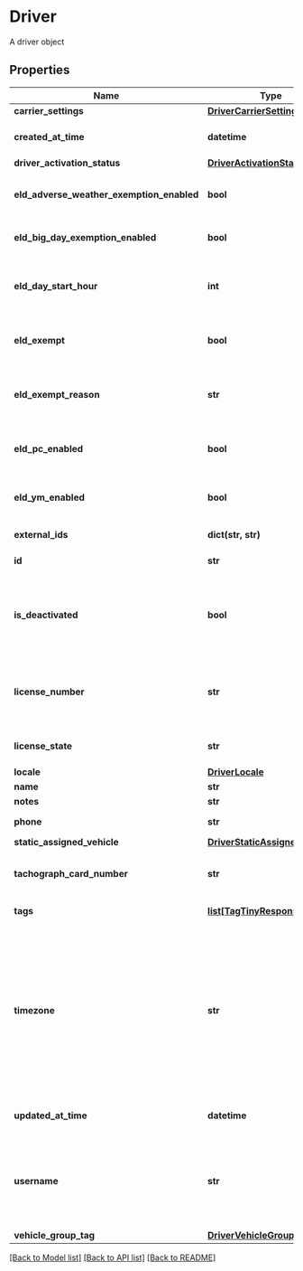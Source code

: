 # Driver

A driver object
## Properties
Name | Type | Description | Notes
------------ | ------------- | ------------- | -------------
**carrier_settings** | [**DriverCarrierSettings**](DriverCarrierSettings.md) |  | [optional] 
**created_at_time** | **datetime** | The date and time this driver was created in RFC 3339 format. | [optional] 
**driver_activation_status** | [**DriverActivationStatus**](DriverActivationStatus.md) |  | [optional] 
**eld_adverse_weather_exemption_enabled** | **bool** | Flag indicating this driver may use Adverse Weather exemptions in ELD logs. | [optional] [default to False]
**eld_big_day_exemption_enabled** | **bool** | Flag indicating this driver may use Big Day exemption in ELD logs. | [optional] [default to False]
**eld_day_start_hour** | **int** | &#x60;0&#x60; indicating midnight-to-midnight ELD driving hours, &#x60;12&#x60; to indicate noon-to-noon driving hours. | [optional] [default to 0]
**eld_exempt** | **bool** | Flag indicating this driver is exempt from the Electronic Logging Mandate. | [optional] [default to False]
**eld_exempt_reason** | **str** | Reason that this driver is exempt from the Electronic Logging Mandate (see eldExempt). | [optional] 
**eld_pc_enabled** | **bool** | Flag indicating this driver may select the Personal Conveyance duty status in ELD logs. | [optional] [default to False]
**eld_ym_enabled** | **bool** | Flag indicating this driver may select the Yard Move duty status in ELD logs. | [optional] [default to False]
**external_ids** | **dict(str, str)** | The [external IDs](https://developers.samsara.com/docs/external-ids) for the given object. | [optional] 
**id** | **str** | Samsara ID for the driver. | [optional] 
**is_deactivated** | **bool** | [DEPRECATED] A boolean indicating whether or not the driver is deactivated. Use &#x60;driverActivationStatus&#x60; instead. | [optional] 
**license_number** | **str** | Driver&#39;s state issued license number. The combination of this number and &#x60;licenseState&#x60; must be unique. | [optional] 
**license_state** | **str** | Abbreviation of state that issued driver&#39;s license. | [optional] 
**locale** | [**DriverLocale**](DriverLocale.md) |  | [optional] 
**name** | **str** | Driver&#39;s name. | [optional] 
**notes** | **str** | Notes about the driver. | [optional] 
**phone** | **str** | Phone number of the driver. | [optional] 
**static_assigned_vehicle** | [**DriverStaticAssignedVehicle**](DriverStaticAssignedVehicle.md) |  | [optional] 
**tachograph_card_number** | **str** | Driver&#39;s assigned tachograph card number (Europe specific) | [optional] 
**tags** | [**list[TagTinyResponse]**](TagTinyResponse.md) | The tags this driver belongs to. | [optional] 
**timezone** | **str** | Home terminal timezone, in order to indicate what time zone should be used to calculate the ELD logs. Driver timezones use [IANA timezone database](https://www.iana.org/time-zones) keys (e.g. &#x60;America/Los_Angeles&#x60;, &#x60;America/New_York&#x60;, &#x60;Europe/London&#x60;, etc.). You can find a mapping of common timezone formats to IANA timezone keys [here](https://unicode.org/cldr/charts/latest/supplemental/zone_tzid.html). | [optional] 
**updated_at_time** | **datetime** | The date and time this driver was last updated in RFC 3339 format. | [optional] 
**username** | **str** | Driver&#39;s login username into the driver app. The username may not contain spaces or the &#39;@&#39; symbol. The username must be unique. | [optional] 
**vehicle_group_tag** | [**DriverVehicleGroupTag**](DriverVehicleGroupTag.md) |  | [optional] 

[[Back to Model list]](../README.md#documentation-for-models) [[Back to API list]](../README.md#documentation-for-api-endpoints) [[Back to README]](../README.md)


